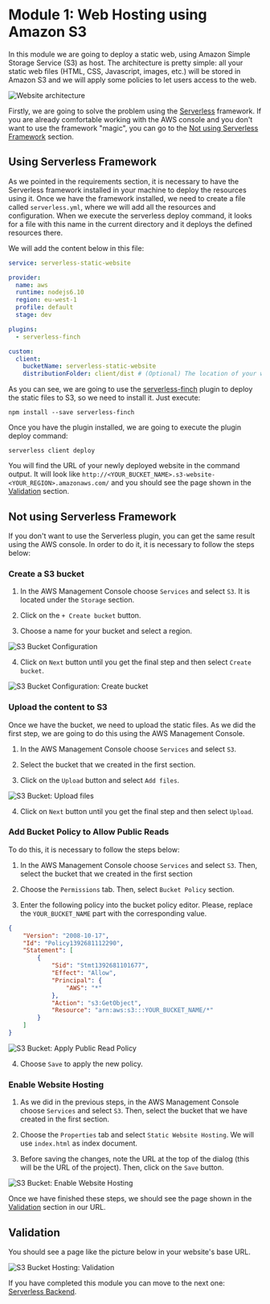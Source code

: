 # Module 1: Web Hosting using Amazon S3

In this module we are going to deploy a static web, using Amazon Simple Storage Service (S3) as host.
The architecture is pretty simple: all your static web files (HTML, CSS, Javascript, images, etc.) will be stored in Amazon S3 and we will apply some policies to let users access to the web.

![Website architecture](./images/architecture.png)

Firstly, we are going to solve the problem using the [Serverless](https://serverless.com/) framework. If you are already comfortable working with the AWS console and you don't want to use the framework "magic", you can go to the [Not using Serverless Framework](#not-using-serverless-framework) section.

## Using Serverless Framework

As we pointed in the requirements section, it is necessary to have the Serverless framework installed in your machine to deploy the resources using it. Once we have the framework installed, we need to create a file called `serverless.yml`, where we will add all the resources and configuration. When we execute the serverless deploy command, it looks for a file with this name in the current directory and it deploys the defined resources there.

We will add the content below in this file:

```yaml
service: serverless-static-website

provider:
  name: aws
  runtime: nodejs6.10
  region: eu-west-1
  profile: default
  stage: dev

plugins:
  - serverless-finch

custom:
  client:
    bucketName: serverless-static-website
    distributionFolder: client/dist # (Optional) The location of your website. Default: client/dist
```

As you can see, we are going to use the [serverless-finch](https://github.com/fernando-mc/serverless-finch) plugin to deploy the static files to S3, so we need to install it. Just execute:

```
npm install --save serverless-finch
```

Once you have the plugin installed, we are going to execute the plugin deploy command:

```
serverless client deploy
```

You will find the URL of your newly deployed website in the command output. It will look like `http://<YOUR_BUCKET_NAME>.s3-website-<YOUR_REGION>.amazonaws.com/` and you should see the page shown in the [Validation](#validation) section.

## Not using Serverless Framework

If you don't want to use the Serverless plugin, you can get the same result using the AWS console. In order to do it, it is necessary to follow the steps below:

### Create a S3 bucket

1. In the AWS Management Console choose `Services` and select `S3`. It is located under the `Storage` section.

2. Click on the `+ Create bucket` button.

3. Choose a name for your bucket and select a region.

![S3 Bucket Configuration](./images/s3_bucket_config.png)

4. Click on `Next` button until you get the final step and then select `Create bucket`.

![S3 Bucket Configuration: Create bucket](./images/s3_bucket_config_2.png)


### Upload the content to S3

Once we have the bucket, we need to upload the static files. As we did the first step, we are going to do this using the AWS Management Console.

1. In the AWS Management Console choose `Services` and select `S3`.

2. Select the bucket that we created in the first section.

3. Click on the `Upload` button and select `Add files`.

![S3 Bucket: Upload files](./images/s3_config_upload.png)

4. Click on `Next` button until you get the final step and then select `Upload`.

### Add Bucket Policy to Allow Public Reads

To do this, it is necessary to follow the steps below:

1. In the AWS Management Console choose `Services` and select `S3`. Then, select the bucket that we created in the first section

2. Choose the `Permissions` tab. Then, select `Bucket Policy` section.

3. Enter the following policy into the bucket policy editor. Please, replace the `YOUR_BUCKET_NAME` part with the corresponding value.

```json
{
    "Version": "2008-10-17",
    "Id": "Policy1392681112290",
    "Statement": [
        {
            "Sid": "Stmt1392681101677",
            "Effect": "Allow",
            "Principal": {
                "AWS": "*"
            },
            "Action": "s3:GetObject",
            "Resource": "arn:aws:s3:::YOUR_BUCKET_NAME/*"
        }
    ]
}
```

![S3 Bucket: Apply Public Read Policy](./images/s3_config_policy.png)

4. Choose `Save` to apply the new policy.

### Enable Website Hosting

1. As we did in the previous steps, in the AWS Management Console choose `Services` and select `S3`. Then, select the bucket that we have created in the first section.

2. Choose the `Properties` tab and select `Static Website Hosting`. We will use `index.html` as index document.

3. Before saving the changes, note the URL at the top of the dialog (this will be the URL of the project). Then, click on the `Save` button.

![S3 Bucket: Enable Website Hosting](./images/s3_config_hosting.png)


Once we have finished these steps, we should see the page shown in the [Validation](#validation) section in our URL.

## Validation

You should see a page like the picture below in your website's base URL.

![S3 Bucket Hosting: Validation](./images/s3_host_validation.png)

If you have completed this module you can move to the next one: [Serverless Backend](../2-serverless-backend).
